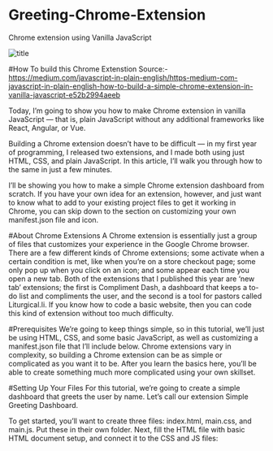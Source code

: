 # Greeting-Chrome-Extension
Chrome extension using Vanilla JavaScript

![title](https://github.com/bawantharathnayakasliit/Greeting-Chrome-Extension/blob/master/screenshot/ss.png)

#How To build this Chrome Extenstion
Source:-https://medium.com/javascript-in-plain-english/https-medium-com-javascript-in-plain-english-how-to-build-a-simple-chrome-extension-in-vanilla-javascript-e52b2994aeeb

Today, I’m going to show you how to make Chrome extension in vanilla JavaScript — that is, plain JavaScript without any additional frameworks like React, Angular, or Vue.

Building a Chrome extension doesn’t have to be difficult — in my first year of programming, I released two extensions, and I made both using just HTML, CSS, and plain JavaScript. In this article, I’ll walk you through how to the same in just a few minutes.

I’ll be showing you how to make a simple Chrome extension dashboard from scratch. If you have your own idea for an extension, however, and just want to know what to add to your existing project files to get it working in Chrome, you can skip down to the section on customizing your own manifest.json file and icon.

#About Chrome Extensions
A Chrome extension is essentially just a group of files that customizes your experience in the Google Chrome browser. There are a few different kinds of Chrome extensions; some activate when a certain condition is met, like when you’re on a store checkout page; some only pop up when you click on an icon; and some appear each time you open a new tab. Both of the extensions that I published this year are ‘new tab’ extensions; the first is Compliment Dash, a dashboard that keeps a to-do list and compliments the user, and the second is a tool for pastors called Liturgical.li. If you know how to code a basic website, then you can code this kind of extension without too much difficulty.

#Prerequisites
We’re going to keep things simple, so in this tutorial, we’ll just be using HTML, CSS, and some basic JavaScript, as well as customizing a manifest.json file that I’ll include below. Chrome extensions vary in complexity, so building a Chrome extension can be as simple or complicated as you want it to be. After you learn the basics here, you’ll be able to create something much more complicated using your own skillset.

#Setting Up Your Files
For this tutorial, we’re going to create a simple dashboard that greets the user by name. Let’s call our extension Simple Greeting Dashboard.

To get started, you’ll want to create three files: index.html, main.css, and main.js. Put these in their own folder. Next, fill the HTML file with basic HTML document setup, and connect it to the CSS and JS files:

<!-- =================================Simple Greeting Dashboard================================= //--><!DOCTYPE html><html><head>  <meta charset="utf-8" />  <title>Simple Greeting Dashboard</title>  <link rel="stylesheet" type="text/css" media="screen" href="main.css" /></head><body>   <!-- My code will go here -->   <script src="main.js"></script></body></html>
